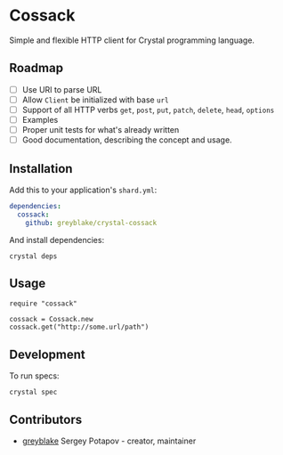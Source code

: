 # Cossack

Simple and flexible HTTP client for Crystal programming language.

## Roadmap
* [ ] Use URI to parse URL
* [ ] Allow `Client` be initialized with base `url`
* [ ] Support of all HTTP verbs `get`, `post`, `put`, `patch`, `delete`, `head`, `options`
* [ ] Examples
* [ ] Proper unit tests for what's already written
* [ ] Good documentation, describing the concept and usage.

## Installation

Add this to your application's `shard.yml`:

```yaml
dependencies:
  cossack:
    github: greyblake/crystal-cossack
```

And install dependencies:

```
crystal deps
```

## Usage


```crystal
require "cossack"

cossack = Cossack.new
cossack.get("http://some.url/path")
```

## Development

To run specs:

```
crystal spec
```

## Contributors

- [greyblake](https://github.com/greyblake) Sergey Potapov - creator, maintainer
